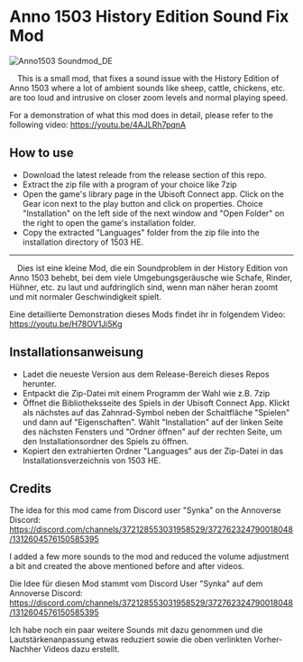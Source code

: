# Anno 1503 History Edition Sound Fix Mod

![Anno1503 Soundmod_DE](https://github.com/user-attachments/assets/3e5b8e5c-7599-45c0-b350-76fbf7f9d008)

<img src="https://images.freeimages.com/images/large-previews/fb0/uk-flag-1444045.jpg" height="10" /> This is a small mod, that fixes a sound issue with the History Edition of Anno 1503 where a lot of ambient sounds like sheep, cattle, chickens, etc. are too loud and intrusive on closer zoom levels and normal playing speed.

For a demonstration of what this mod does in detail, please refer to the following video: https://youtu.be/4AJLRh7pqnA

## How to use

- Download the latest releade from the release section of this repo.
- Extract the zip file with a program of your choice like 7zip
- Open the game's library page in the Ubisoft Connect app. Click on the Gear icon next to the play button and click on properties. Choice "Installation" on the left side of the next window and "Open Folder" on the right to open the game's installation folder.
- Copy the extracted "Languages" folder from the zip file into the installation directory of 1503 HE.

-----
  
<img src="https://images.freeimages.com/images/large-previews/321/germany-flag-1444039.jpg" height="10" /> Dies ist eine kleine Mod, die ein Soundproblem in der History Edition von Anno 1503 behebt, bei dem viele Umgebungsgeräusche wie Schafe, Rinder, Hühner, etc. zu laut und aufdringlich sind, wenn man näher heran zoomt und mit normaler Geschwindigkeit spielt.

Eine detaillierte Demonstration dieses Mods findet ihr in folgendem Video: https://youtu.be/H78OV1Ji5Kg

## Installationsanweisung

- Ladet die neueste Version aus dem Release-Bereich dieses Repos herunter.
- Entpackt die Zip-Datei mit einem Programm der Wahl wie z.B. 7zip
- Öffnet die Bibliotheksseite des Spiels in der Ubisoft Connect App. Klickt als nächstes auf das Zahnrad-Symbol neben der Schaltfläche "Spielen" und dann auf "Eigenschaften". Wählt "Installation" auf der linken Seite des nächsten Fensters und "Ordner öffnen" auf der rechten Seite, um den Installationsordner des Spiels zu öffnen.
- Kopiert den extrahierten Ordner "Languages" aus der Zip-Datei in das Installationsverzeichnis von 1503 HE.

## Credits
The idea for this mod came from Discord user "Synka" on the Annoverse Discord: https://discord.com/channels/372128553031958529/372762324790018048/1312604576150585395

I added a few more sounds to the mod and reduced the volume adjustment a bit and created the above mentioned before and after videos.

Die Idee für diesen Mod stammt vom Discord User "Synka" auf dem Annoverse Discord: https://discord.com/channels/372128553031958529/372762324790018048/1312604576150585395

Ich habe noch ein paar weitere Sounds mit dazu genommen und die Lautstärkenanpassung etwas reduziert sowie die oben verlinkten Vorher-Nachher Videos dazu erstellt.
